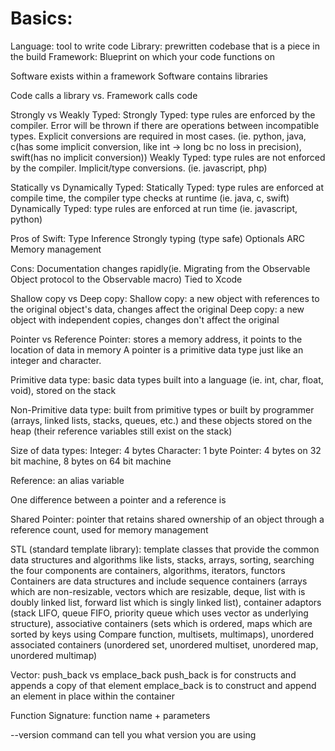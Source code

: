 # Basics:

Language: tool to write code
Library: prewritten codebase that is a piece in the build
Framework: Blueprint on which your code functions on

Software exists within a framework
Software contains libraries

Code calls a library vs. Framework calls code

Strongly vs Weakly Typed:
Strongly Typed: type rules are enforced by the compiler. Error will be thrown if there are operations between incompatible types. Explicit conversions are required in most cases. (ie. python, java, c(has some implicit conversion, like int -> long bc no loss in precision), swift(has no implicit conversion))
Weakly Typed: type rules are not enforced by the compiler. Implicit/type conversions. (ie. javascript, php)

Statically vs Dynamically Typed:
Statically Typed: type rules are enforced at compile time, the compiler type checks at runtime (ie. java, c, swift)
Dynamically Typed: type rules are enforced at run time (ie. javascript, python)

Pros of Swift:
Type Inference
Strongly typing (type safe)
Optionals
ARC Memory management

Cons:
Documentation changes rapidly(ie. Migrating from the Observable Object protocol to the Observable macro)
Tied to Xcode

Shallow copy vs Deep copy:
Shallow copy: a new object with references to the original object's data, changes affect the original
Deep copy: a new object with independent copies, changes don't affect the original

Pointer vs Reference
Pointer: stores a memory address, it points to the location of data in memory
A pointer is a primitive data type just like an integer and character.

Primitive data type:
basic data types built into a language (ie. int, char, float, void), stored on the stack

Non-Primitive data type:
built from primitive types or built by programmer (arrays, linked lists, stacks, queues, etc.) and these objects stored on the heap (their reference variables still exist on the stack)

Size of data types:
Integer: 4 bytes
Character: 1 byte
Pointer: 4 bytes on 32 bit machine, 8 bytes on 64 bit machine

Reference: an alias variable 

One difference between a pointer and a reference is 

Shared Pointer:
pointer that retains shared ownership of an object through a reference count, used for memory management

STL (standard template library):
template classes that provide the common data structures and algorithms like lists, stacks, arrays, sorting, searching
the four components are containers, algorithms, iterators, functors
Containers are data structures and include sequence containers (arrays which are non-resizable, vectors which are resizable, deque, list with is doubly linked list, forward list which is singly linked list), container adaptors (stack LIFO, queue FIFO, priority queue which uses vector as underlying structure), associative containers (sets which is ordered, maps which are sorted by keys using Compare function, multisets, multimaps), unordered associated containers (unordered set, unordered multiset, unordered map, unordered multimap)

Vector:
push_back vs emplace_back
push_back is for constructs and appends a copy of that element
emplace_back is to construct and append an element in place within the container

Function Signature:
function name + parameters

--version command can tell you what version you are using
